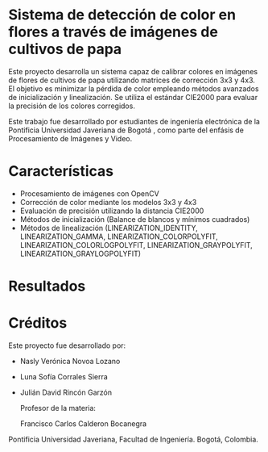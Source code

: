 # Sistema de detección de color en flores a través de imágenes de cultivos de papa

Este proyecto desarrolla un sistema capaz de calibrar colores en imágenes de flores de cultivos de papa utilizando matrices de corrección 3x3 y 4x3. El objetivo es minimizar la pérdida de color empleando métodos avanzados de inicialización y linealización. Se utiliza el estándar CIE2000 para evaluar la precisión de los colores corregidos.

Este trabajo fue desarrollado por estudiantes de ingeniería electrónica de la Pontificia Universidad Javeriana de Bogotá , como parte del enfásis de Procesamiento de Imágenes y Video.

# Características

- Procesamiento de imágenes con OpenCV
- Corrección de color mediante los modelos 3x3 y 4x3
- Evaluación de precisión utilizando la distancia CIE2000
- Métodos de inicialización (Balance de blancos y mínimos cuadrados)
- Métodos de linealización (LINEARIZATION_IDENTITY, LINEARIZATION_GAMMA, LINEARIZATION_COLORPOLYFIT, LINEARIZATION_COLORLOGPOLYFIT, LINEARIZATION_GRAYPOLYFIT, LINEARIZATION_GRAYLOGPOLYFIT)

# Resultados



# Créditos
Este proyecto fue desarrollado por:

- Nasly Verónica Novoa Lozano
- Luna Sofía Corrales Sierra
- Julián David Rincón Garzón

  Profesor de la materia:

  Francisco Carlos Calderon Bocanegra

Pontificia Universidad Javeriana, Facultad de Ingeniería. Bogotá, Colombia.
